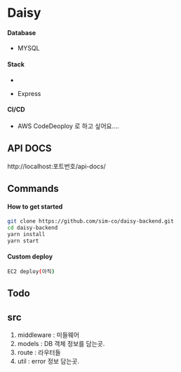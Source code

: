 # Daisy


#### Database
- MYSQL

#### Stack
- 

- Express

#### CI/CD
- AWS CodeDeoploy 로 하고 싶어요....

## API DOCS
http://localhost:포트번호/api-docs/

## Commands

#### How to get started
```bash
git clone https://github.com/sim-co/daisy-backend.git
cd daisy-backend
yarn install
yarn start
```

#### Custom deploy
````bash
EC2 deploy(아직)
````

## Todo

## src
1. middleware : 미들웨어
2. models : DB 객체 정보를 담는곳.
3. route : 라우터들
4. util : error 정보 담는곳.
